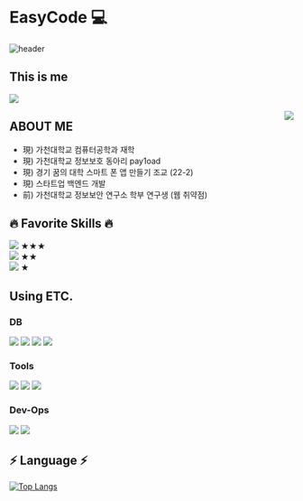 # EasyCode 💻

![header](https://capsule-render.vercel.app/api?type=waving&color=gradient&height=200&section=header&text=EeeasyCode&fontSize=70)

## This is me
<a href="https://eeeasycode.notion.site/Eeaycode-bfcc15f67e5c44988cccd34820930fec"> <img src="https://img.shields.io/badge/notion-000000?style=for-the-badge&logo=Notion&logoColor=white"> </a>



<img align='right' src="http://mazassumnida.wtf/api/v2/generate_badge?boj=ethan35321">


## ABOUT ME

- 現) 가천대학교 컴퓨터공학과 재학
- 現) 가천대학교 정보보호 동아리 pay1oad
- 現) 경기 꿈의 대학 스마트 폰 앱 만들기 조교 (22-2)
- 現) 스타트업 백엔드 개발
- 前) 가천대학교 정보보안 연구소 학부 연구생 (웹 취약점)
   
## 🔥 Favorite Skills 🔥
<img src="https://img.shields.io/badge/Python-3776AB?style=for-the-badge&logo=Python&logoColor=white"> ★★★ <br>
<img src="https://img.shields.io/badge/TypeScript-3178C6?style=for-the-badge&logo=TypeScript&logoColor=white"> ★★ <br>
<img src="https://img.shields.io/badge/Kotlin-7F52FF?style=for-the-badge&logo=Kotlin&logoColor=white"> ★ 

## Using ETC.
### DB 
<img src="https://img.shields.io/badge/mysql-4479A1?style=for-the-badge&logo=mysql&logoColor=white"> <img src="https://img.shields.io/badge/mongoDB-47A248?style=for-the-badge&logo=mongoDB&logoColor=white"> <img src="https://img.shields.io/badge/postgresql-4169E1?style=for-the-badge&logo=postgresql&logoColor=white"> <img src="https://img.shields.io/badge/redis-DC382D?style=for-the-badge&logo=redis&logoColor=white"> <br>
### Tools
<img src="https://img.shields.io/badge/nestjs-E0234E?style=for-the-badge&logo=nestjs&logoColor=white"> <img src="https://img.shields.io/badge/springboot-6DB33F?style=for-the-badge&logo=springboot&logoColor=white"> <img src="https://img.shields.io/badge/jupyter-F37626?style=for-the-badge&logo=jupyter&logoColor=white"> <br>
### Dev-Ops
<img src="https://img.shields.io/badge/docker-2496ED?style=for-the-badge&logo=docker&logoColor=white"> <img src="https://img.shields.io/badge/terraform-7B42BC?style=for-the-badge&logo=Terraform&logoColor=white">

## ⚡️ Language ⚡️

[![Top Langs](https://github-readme-stats.vercel.app/api/top-langs/?username=eeeasycode&hide=HTML,css,javascript,EJS&layout=compact&theme=tokyonight)](https://github.com/eeeasycode)





